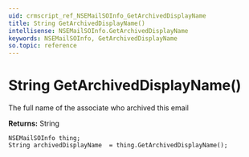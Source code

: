 ```yaml
---
uid: crmscript_ref_NSEMailSOInfo_GetArchivedDisplayName
title: String GetArchivedDisplayName()
intellisense: NSEMailSOInfo.GetArchivedDisplayName
keywords: NSEMailSOInfo, GetArchivedDisplayName
so.topic: reference
---
```


# String GetArchivedDisplayName()

The full name of the associate who archived this email

**Returns:** String

```crmscript
NSEMailSOInfo thing;
String archivedDisplayName  = thing.GetArchivedDisplayName();
```

